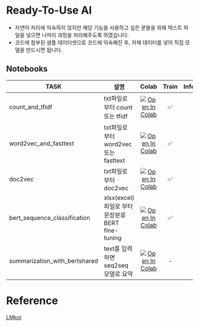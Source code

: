 # Ready-To-Use AI
* 자연어 처리에 익숙하지 않지만 해당 기능을 사용하고 싶은 분들을 위해 텍스트 파일을 넣으면 나머지 과정을 처리해주도록 하였습니다.
* 코드에 첨부된 샘플 데이터셋으로 코드에 익숙해진 후, 자체 데이터를 넣어 직접 모델을 만드시면 됩니다.

## Notebooks
| TASK    |  설명  |  Colab | Train | Inference |
| --------| ------| :----: | :---: | :-------: |
| count_and_tfidf               | txt파일로 부터 count 또는 tfidf                 |  [![Open In Colab](https://colab.research.google.com/assets/colab-badge.svg)](https://colab.research.google.com/github/kiyoungkim1/ReadyToUseNlp/blob/main/notebooks/nlp/count_and_tfidf.ipynb) | ✅ | ✅ |
| word2vec_and_fasttext         | txt파일로 부터 word2vec 또는 fasttext           |  [![Open In Colab](https://colab.research.google.com/assets/colab-badge.svg)](https://colab.research.google.com/github/kiyoungkim1/ReadyToUseNlp/blob/main/notebooks/nlp/word2vec_and_fasttext.ipynb) | ✅ | ✅ |
| doc2vec                       | txt파일로 부터 doc2vec                         |  [![Open In Colab](https://colab.research.google.com/assets/colab-badge.svg)](https://colab.research.google.com/github/kiyoungkim1/ReadyToUseNlp/blob/main/notebooks/nlp/doc2vec.ipynb) | ✅ | ✅ |
| bert_sequence_classification  | xlsx(excel)파일로 부터 문장분류 BERT fine-tuning |  [![Open In Colab](https://colab.research.google.com/assets/colab-badge.svg)](https://colab.research.google.com/github/kiyoungkim1/ReadyToUseAI/blob/main/notebooks/nlp/bert_sequence_classification.ipynb) | ✅ | ✅ |
| summarization_with_bertshared | text를 입력하면 seq2seq 모델로 요약              |  [![Open In Colab](https://colab.research.google.com/assets/colab-badge.svg)](https://colab.research.google.com/github/kiyoungkim1/ReadyToUseAI/blob/main/notebooks/nlp/summarization_with_bertshared.ipynb) | - | ✅ |


# Reference
[LMkor](https://github.com/kiyoungkim1/LMkor)
